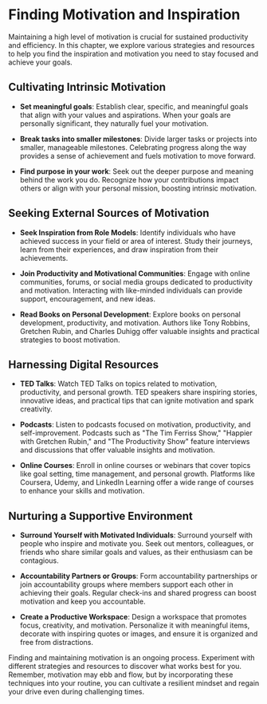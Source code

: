 Finding Motivation and Inspiration
=============================================

Maintaining a high level of motivation is crucial for sustained productivity and efficiency. In this chapter, we explore various strategies and resources to help you find the inspiration and motivation you need to stay focused and achieve your goals.

Cultivating Intrinsic Motivation
--------------------------------

* **Set meaningful goals**: Establish clear, specific, and meaningful goals that align with your values and aspirations. When your goals are personally significant, they naturally fuel your motivation.

* **Break tasks into smaller milestones**: Divide larger tasks or projects into smaller, manageable milestones. Celebrating progress along the way provides a sense of achievement and fuels motivation to move forward.

* **Find purpose in your work**: Seek out the deeper purpose and meaning behind the work you do. Recognize how your contributions impact others or align with your personal mission, boosting intrinsic motivation.

Seeking External Sources of Motivation
--------------------------------------

* **Seek Inspiration from Role Models**: Identify individuals who have achieved success in your field or area of interest. Study their journeys, learn from their experiences, and draw inspiration from their achievements.

* **Join Productivity and Motivational Communities**: Engage with online communities, forums, or social media groups dedicated to productivity and motivation. Interacting with like-minded individuals can provide support, encouragement, and new ideas.

* **Read Books on Personal Development**: Explore books on personal development, productivity, and motivation. Authors like Tony Robbins, Gretchen Rubin, and Charles Duhigg offer valuable insights and practical strategies to boost motivation.

Harnessing Digital Resources
----------------------------

* **TED Talks**: Watch TED Talks on topics related to motivation, productivity, and personal growth. TED speakers share inspiring stories, innovative ideas, and practical tips that can ignite motivation and spark creativity.

* **Podcasts**: Listen to podcasts focused on motivation, productivity, and self-improvement. Podcasts such as "The Tim Ferriss Show," "Happier with Gretchen Rubin," and "The Productivity Show" feature interviews and discussions that offer valuable insights and motivation.

* **Online Courses**: Enroll in online courses or webinars that cover topics like goal setting, time management, and personal growth. Platforms like Coursera, Udemy, and LinkedIn Learning offer a wide range of courses to enhance your skills and motivation.

Nurturing a Supportive Environment
----------------------------------

* **Surround Yourself with Motivated Individuals**: Surround yourself with people who inspire and motivate you. Seek out mentors, colleagues, or friends who share similar goals and values, as their enthusiasm can be contagious.

* **Accountability Partners or Groups**: Form accountability partnerships or join accountability groups where members support each other in achieving their goals. Regular check-ins and shared progress can boost motivation and keep you accountable.

* **Create a Productive Workspace**: Design a workspace that promotes focus, creativity, and motivation. Personalize it with meaningful items, decorate with inspiring quotes or images, and ensure it is organized and free from distractions.

Finding and maintaining motivation is an ongoing process. Experiment with different strategies and resources to discover what works best for you. Remember, motivation may ebb and flow, but by incorporating these techniques into your routine, you can cultivate a resilient mindset and regain your drive even during challenging times.
